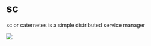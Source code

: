 # sc

sc or caternetes is a simple distributed service manager

<img src="https://i.imgur.com/PmWXd3Z.png">

